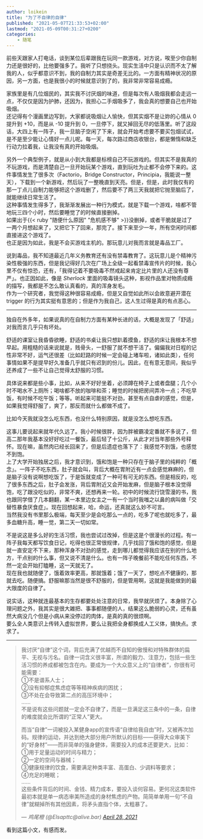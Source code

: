 ```yaml
---
author: loikein
title: "为了不自律的自律"
published: "2021-05-07T21:33:53+02:00"
lastmod: "2021-05-09T00:31:27+0200"
categories:
    - 随笔
---
```

前些天跟家人打电话，谈到某位后辈跟我在玩同一款游戏，对方说，唉至少你自制力还是很好的，比他要强多了。我听了只想挠头。现实生活中只是认识而不太了解我的人，似乎都意识不到，我的自制力其实是奇差无比的。一方面有精神状况的原因，另一方面，也是我很小的时候就意识到了的，我非常非常容易成瘾。

家族里是有几位烟民的，其实我不讨厌烟的味道，但是每次有人吸烟我都会走远一点，不仅仅是因为护肺，还因为，我担心二手烟吸多了，我会真的想要自己也开始吸烟。  
还记得有个漫画里边写到，大家都说吸烟让人愉快，但其实烟不是让妳的心情从 0 提升到 \+10，而是从 \-10 提升到 0，一旦停下，就又掉回无尽的低落里。听了这段话，大四上有一阵子，我一旦脑子空闲了下来，就会开始考虑要不要买包烟试试，是不是至少能让心情好一点儿呢。每一天，每次路过商店收银台，都是懒惰和缺乏行动力拉着我，让我没有真的开始吸烟。

另外一个典型例子，就是从小到大我都是标榜自己不玩游戏的。但其实不是我真的不玩游戏，而是清楚自己一旦开始玩某个游戏，直到玩吐为止都不会停下来的。这件事情发生了很多次（Factorio，Bridge Constructor，Principia，我能说一整天），下载到一个新游戏，然后玩了一整晚直到天亮。但是，但是，此时我仅有的那一丁点儿自制力能够把这个游戏删了，然后要不了两三天我就把它抛至脑后了，就能继续日常生活了。  
这种事情发生得多了，我渐渐发展出一种行为模式，就是下载一个游戏，啥都不管地玩三四个小时，然后要睡觉了的时候直接删掉。  
如果出于{{< ruby "随便什么原因" "危机感不够" >}}没删掉，或者干脆就是过了一两个月想起来了，又把它下了回来，那完了。接下来至少一年，所有空闲时间都直接进这个游戏了。  
也正是因为如此，我是不会买游戏主机的。那玩意儿对我而言就是毒品工厂。

说到毒品，我不知道最近几年义务教育还有没有禁毒教育了。这玩意儿是个精神污染性极强的东西，但是我记得好几次在广场上全级一起看禁毒宣传片的时候，我心里不仅有惊恐，还有，「我得记着不要吸毒不然戒起来肯定比片里的人还没有尊严」。也正因如此，像是 <cite>Sherlock</cite> 里面的吸毒镜头这种，影视作品里对物质成瘾的描写，我都是不怎么敢认真看的，真的浑身发毛。  
作为一个研究者，我觉得这种很容易成瘾，但是又自觉如此所以会故意避开潜在 trigger 的行为其实挺有意思的；但是作为我自己，这人生过得是真的有点恶心。

***

独自在外多年，如果说真的在自制力方面有某种长进的话，大概是发现了「舒适」对我而言几乎只有坏处。

舒适的课室让我昏昏欲睡，舒适的书桌让我只想趴着摸鱼，舒适的床让我根本不想早起。用粗糙的话来说就是，贱骨头，一舒服了就不想干活了。偏偏我对日程的记性非常不好，运气还很差（比如赶路的时候一定会碰上堵车啦，诸如此类），任何事情如果不是提早好久准备几乎就只有迟到的份儿。因此，在有意无意间，我似乎还养成了一些不让自己觉得太舒服的习惯。

具体说来都是些小事，比如，从来不好好坐着，必须蹲在椅子上或者盘腿；几个小时不喝水不上厕所；喝啥都不放的咖啡和茶；睡觉的时候把房间弄冷一点；不吃早饭，有时候不吃午饭；等等。听起来可能挺不对劲，甚至有点自虐的感觉，但是，如果我觉得舒服了，爽了，那反而就什么都做不成了。

比如今天我就没怎么吃东西，也没什么特别原因，就是没怎么想吃东西。

这事儿要说起来就年代久远了。我小时候很胖，因为胖被霸凌定番就不多说了，但高二那年我基本没好好吃过一餐饭，最后轻了十公斤，从此才对当年那些外号释怀。现在嘛，虽然肉已经长回来了，但是后遗症也落下了：我感觉不到饿，也感觉不到饱。  
上了大学开始独居之后，我才意识到，饿和饱是一种只存在于脑子里的纯粹的「概念」。一阵子不吃东西，肚子就会叫，背后大概在胃附近有一点会感觉麻麻的，但是脑子没有说啊想吃饭了，于是饭就变成了一种可有可无的东西。但是相反的，吃了很多东西之后，肚子会发涨，背后胃附近又会开始发麻，但是脑子根本没觉得饱，吃了跟没吃似的，非常不爽，还想再来一轮。初中的时候流行饶雪漫的书，我也跟同学借了几本翻翻，某一本里边女主之一有一个当时我嗤之以鼻的病叫做「交替性暴食厌食症」。现在回想起来，哈，命运，还真就这么妙不可言。  
当然我没有书里那么极端，每天至少是会吃那么一点的，吃多了呢也就吃多了，最多血糖升高，睡一觉，第二天一切如常。

不是说这是多么好的生活习惯，我也尝试过改掉，但是这是个很漫长的过程。有一阵子我每天都写饮食日记，吃得也很正常很规律，几乎找回了饿和饱的感觉，但是就一直安定不下来，那种浑身不对劲的感觉，走到哪儿都觉得我应该在别的什么地方，干点别的什么事，但又说不清是什么。也有一阵子晚餐前不能吃任何东西，不然一定会开始打瞌睡，这一天就无了。  
现在我也就随便了，饿着效率更高，那就饿着；饿了一天了，想吃点不健康的，那就去吃。随便搞。舒服嘛那当然是很不舒服的，但是管用啊，这就是我能做到的最大限度的自律了。

说实话，这种就连最基本的生存都要处处注意的日常，我早就厌烦了。本身除了心理问题之外，我其实是很大雑把、事事都随便的人，结果这么脆弱的心灵，还有虽然大病没几个但是小病从来没停过的肉体，是真的真的很烦啊。  
要么全人类意识上传转入虚拟世界，要么让我把全身都换成人工义体，搞快点。求求了。

***

<!-- {{</* mstdn "alive.bar" "106140942922335869" */>}} -->

> 我讨厌“自律”这个词，背后充满了优越而不自知的傲慢和对特殊群体的扁平、无视与污名。自律一词含义很丰富，所谓的毅力、注意力，包括一些生活习惯的养成都被包含在内。要成为一个大众意义上的“自律者”，你很有可能需要：  
> ①不是谱系人士；  
> ②没有抑郁症焦虑症等等精神疾病的困扰；  
> ③不处在会导致第二点的高压环境中；  
> ……  
> 不是说有这些问题就一定会不自律了，而是一旦满足这三条中的一条，自律的难度就会比所谓的“正常人”更大。
> 
> 而当“自律”一词被投入某健身app的宣传语“自律给我自由”时，又被再次加码。规律的运动，并达到绝大部分用户所默认的目标——获得大众审美下的“好身材”——而非简单的强身健体，需要投入的成本还要更大，比如：  
> ①用于足量运动的时间与精力；  
> ②一定的空间与器械；  
> ③健康规律的饮食，需要满足种类丰富、高蛋白、少调料等要求；  
> ④充足的睡眠；  
> ……  
> 这些条件背后的时间、金钱、精力成本，要投入谈何容易。更何况这类软件最初本就是单一病态审美所造成的身材焦虑的产物。简简单单用一句“不自律”就糊掉所有其他因素，将矛头直指个体，太粗暴了。
> 
> — <cite>鸡尾橙 (@Elsapttc​@alive.bar) [April 28, 2021](https://alive.bar/@Elsapttc/106140942922335869)</cite>

看到这篇小文，有感而发。
